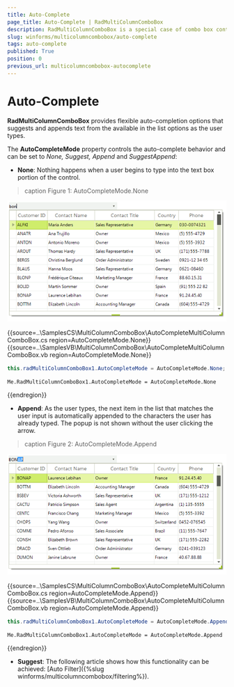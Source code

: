 ```yaml
---
title: Auto-Complete
page_title: Auto-Complete | RadMultiColumnComboBox
description: RadMultiColumnComboBox is a special case of combo box control with RadGridView integrated in its drop-down.
slug: winforms/multicolumncombobox/auto-complete
tags: auto-complete
published: True
position: 0
previous_url: multicolumncombobox-autocomplete
---
```


# Auto-Complete

**RadMultiColumnComboBox** provides flexible auto-completion options that suggests and appends text from the available in the list options as the user types.
         
The __AutoCompleteMode__ property controls the auto-complete behavior and can be set to *None, Suggest, Append* and *SuggestAppend*:
        

* __None__: Nothing happens when a user begins to type into the text box portion of the control.
 
>caption Figure 1: AutoCompleteMode.None

![multicolumncombobox-autocomplete 001](images/multicolumncombobox-autocomplete001.png)

{{source=..\SamplesCS\MultiColumnComboBox\AutoCompleteMultiColumnComboBox.cs region=AutoCompleteMode.None}} 
{{source=..\SamplesVB\MultiColumnComboBox\AutoCompleteMultiColumnComboBox.vb region=AutoCompleteMode.None}} 

````C#
this.radMultiColumnComboBox1.AutoCompleteMode = AutoCompleteMode.None;

````
````VB.NET
Me.RadMultiColumnComboBox1.AutoCompleteMode = AutoCompleteMode.None

````

{{endregion}} 

* __Append__: As the user types, the next item in the list that matches the user input is automatically appended to the characters the user has already typed. The popup is not shown without the user clicking the arrow.

>caption Figure 2: AutoCompleteMode.Append

![multicolumncombobox-autocomplete 002](images/multicolumncombobox-autocomplete002.png)

{{source=..\SamplesCS\MultiColumnComboBox\AutoCompleteMultiColumnComboBox.cs region=AutoCompleteMode.Append}} 
{{source=..\SamplesVB\MultiColumnComboBox\AutoCompleteMultiColumnComboBox.vb region=AutoCompleteMode.Append}} 

````C#
this.radMultiColumnComboBox1.AutoCompleteMode = AutoCompleteMode.Append;

````
````VB.NET
Me.RadMultiColumnComboBox1.AutoCompleteMode = AutoCompleteMode.Append

````

{{endregion}} 

* __Suggest__: The following article shows how this functionality can be achieved: [Auto Filter]({%slug winforms/multicolumncombobox/filtering%}).